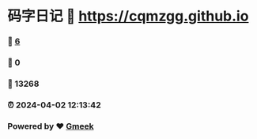 # 码字日记 :link: https://cqmzgg.github.io 
### :page_facing_up: [6](https://cqmzgg.github.io/tag.html) 
### :speech_balloon: 0 
### :hibiscus: 13268 
### :alarm_clock: 2024-04-02 12:13:42 
### Powered by :heart: [Gmeek](https://github.com/Meekdai/Gmeek)

